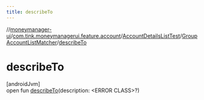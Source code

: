 ```yaml
---
title: describeTo
---
```

//[moneymanager-ui](../../../../index.html)/[com.tink.moneymanagerui.feature.account](../../index.html)/[AccountDetailsListTest](../index.html)/[GroupAccountListMatcher](index.html)/[describeTo](describe-to.html)



# describeTo



[androidJvm]\
open fun [describeTo](describe-to.html)(description: &lt;ERROR CLASS&gt;?)




